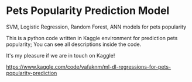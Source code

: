 # Pets Popularity Prediction Model

SVM, Logistic Regression, Random Forest, ANN models for pets popularity

This is a python code written in Kaggle environment for prediction pets popularity; You can see all descriptions inside the code.

It's my pleasure if we are in touch on Kaggle!

https://www.kaggle.com/code/vafaknm/ml-dl-regressions-for-pets-popularity-prediction
